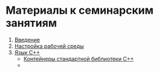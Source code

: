 # Материалы к семинарским занятиям

1. [Введение](intro)
2. [Настройка рабочей среды](enviroment)
3. [Язык C++](cplusplus)
   * [Контейнеры стандартной библиотеки C++](cpp-containers)
   * 